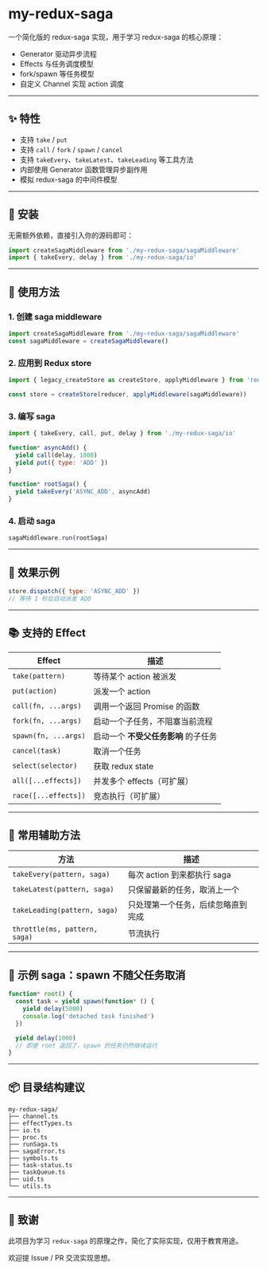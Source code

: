 # my-redux-saga

一个简化版的 redux-saga 实现，用于学习 redux-saga 的核心原理：
- Generator 驱动异步流程
- Effects 与任务调度模型
- fork/spawn 等任务模型
- 自定义 Channel 实现 action 调度

---

## ✨ 特性

- 支持 `take` / `put`
- 支持 `call` / `fork` / `spawn` / `cancel`
- 支持 `takeEvery`、`takeLatest`、`takeLeading` 等工具方法
- 内部使用 Generator 函数管理异步副作用
- 模拟 redux-saga 的中间件模型

---

## 🚀 安装

无需额外依赖，直接引入你的源码即可：

```js
import createSagaMiddleware from './my-redux-saga/sagaMiddleware'
import { takeEvery, delay } from './my-redux-saga/io'
```

---

## 🔧 使用方法

### 1. 创建 saga middleware

```js
import createSagaMiddleware from './my-redux-saga/sagaMiddleware'
const sagaMiddleware = createSagaMiddleware()
```

### 2. 应用到 Redux store

```js
import { legacy_createStore as createStore, applyMiddleware } from 'redux'

const store = createStore(reducer, applyMiddleware(sagaMiddleware))
```

### 3. 编写 saga

```js
import { takeEvery, call, put, delay } from './my-redux-saga/io'

function* asyncAdd() {
  yield call(delay, 1000)
  yield put({ type: 'ADD' })
}

function* rootSaga() {
  yield takeEvery('ASYNC_ADD', asyncAdd)
}
```

### 4. 启动 saga

```js
sagaMiddleware.run(rootSaga)
```

---

## 🔄 效果示例

```js
store.dispatch({ type: 'ASYNC_ADD' })
// 等待 1 秒后自动派发 ADD
```

---

## 📚 支持的 Effect

| Effect | 描述 |
|--------|------|
| `take(pattern)` | 等待某个 action 被派发 |
| `put(action)` | 派发一个 action |
| `call(fn, ...args)` | 调用一个返回 Promise 的函数 |
| `fork(fn, ...args)` | 启动一个子任务，不阻塞当前流程 |
| `spawn(fn, ...args)` | 启动一个 **不受父任务影响** 的子任务 |
| `cancel(task)` | 取消一个任务 |
| `select(selector)` | 获取 redux state |
| `all([...effects])` | 并发多个 effects（可扩展） |
| `race([...effects])` | 竞态执行（可扩展） |

---

## 🔁 常用辅助方法

| 方法 | 描述 |
|------|------|
| `takeEvery(pattern, saga)` | 每次 action 到来都执行 saga |
| `takeLatest(pattern, saga)` | 只保留最新的任务，取消上一个 |
| `takeLeading(pattern, saga)` | 只处理第一个任务，后续忽略直到完成 |
| `throttle(ms, pattern, saga)` | 节流执行 |

---

## 🧪 示例 saga：spawn 不随父任务取消

```js
function* root() {
  const task = yield spawn(function* () {
    yield delay(5000)
    console.log('detached task finished')
  })

  yield delay(1000)
  // 即使 root 返回了，spawn 的任务仍然继续运行
}
```

---

## 📦 目录结构建议

```
my-redux-saga/
├── channel.ts
├── effectTypes.ts
├── io.ts
├── proc.ts
├── runSaga.ts
├── sagaError.ts
├── symbols.ts
├── task-status.ts
├── taskQueue.ts
├── uid.ts
└── utils.ts
```

---

## 🙌 致谢

此项目为学习 `redux-saga` 的原理之作，简化了实际实现，仅用于教育用途。

欢迎提 Issue / PR 交流实现思想。